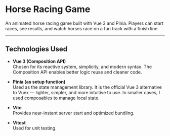 # Horse Racing Game

An animated horse racing game built with Vue 3 and Pinia. Players can start races, see results, and watch horses race on a fun track with a finish line.

---

## Technologies Used

- **Vue 3 (Composition API)**  
  Chosen for its reactive system, simplicity, and modern syntax. The Composition API enables better logic reuse and cleaner code.

- **Pinia (as setup function)**  
  Used as the state management library. It is the official Vue 3 alternative to Vuex — lighter, simpler, and more intuitive to use. In smaller cases, I used composables to manage local state.

- **Vite**  
  Provides near-instant server start and optimized bundling.

- **Vitest**  
  Used for unit testing.
